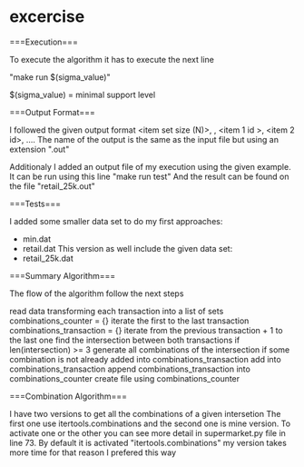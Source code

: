 # excercise

===Execution===

To execute the algorithm it has to execute the next line

"make run $(sigma_value)"

$(sigma_value) = minimal support level


===Output Format===

I followed the given output format
<item set size (N)>, <co-occurrence frequency>, <item 1 id >, <item 2 id>, …. <item N id>
The name of the output is the same as the input file but using an extension ".out"

Additionaly I added an output file of my execution using the given example.
It can be run using this line
"make run test"
And the result can be found on the file "retail_25k.out"


===Tests===

I added some smaller data set to do my first approaches:
- min.dat
- retail.dat
This version as well include the given data set:
- retail_25k.dat


===Summary Algorithm===

The flow of the algorithm follow the next steps

 read data transforming each transaction into a list of sets
 combinations_counter = {}
 iterate the first to the last transaction
   combinations_transaction = {}
   iterate from the previous transaction + 1 to the last one
    find the intersection between both transactions
    if len(intersection) >= 3
      generate all combinations of the intersection
      if some combination is not already added into combinations_transaction
        add into combinations_transaction
    append combinations_transaction into combinations_counter
 create file using combinations_counter


===Combination Algorithm===

I have two versions to get all the combinations of a given intersetion
The first one use itertools.combinations and the second one is mine version.
To activate one or the other you can see more detail in supermarket.py file
in line 73.
By default it is activated "itertools.combinations" my version takes more time
for that reason I prefered this way
